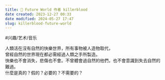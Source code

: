 ```yaml
---
title: 🎵 Future World 作者 killerblood
date created: 2023-12-27 00:33
date modified: 2024-05-27 17:47
slug: killerblood-future-world
---
```


#兴趣/艺术/音乐 

人類活在沒有自然的快樂世界，所有事物被人造物取代，  
曾經自然的世界現在都必需經過人類之手所製造。  
快樂也不會消失，悲傷也不會。不曾體會過自然的他們，也不會意識到失去自然的難過。  
什麼是真的？假的？必要的？不需要的？
